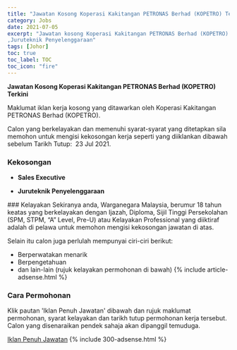 ```yaml
---
title: "Jawatan Kosong Koperasi Kakitangan PETRONAS Berhad (KOPETRO) Terkini" 
category: Jobs 
date: 2021-07-05 
excerpt: "Jawatan kosong Koperasi Kakitangan PETRONAS Berhad (KOPETRO) terkini untuk kekosongan Sales Executive 
,Juruteknik Penyelenggaraan" 
tags: [Johor] 
toc: true 
toc_label: TOC 
toc_icon: "fire" 
--- 
```


**Jawatan Kosong Koperasi Kakitangan PETRONAS Berhad (KOPETRO) Terkini**

Maklumat iklan kerja kosong yang ditawarkan oleh Koperasi Kakitangan PETRONAS Berhad (KOPETRO). 

Calon yang berkelayakan dan memenuhi syarat-syarat yang ditetapkan sila memohon untuk mengisi kekosongan kerja seperti yang diiklankan dibawah sebelum Tarikh Tutup:  23 Jul 2021. 
### Kekosongan 
<ul>
<li>
<p><b>Sales Executive&#160;</b></p>
</li>
<li><b>Juruteknik Penyelenggaraan&#160;</b></li>
</ul> 
### Kelayakan 
Sekiranya anda, Warganegara Malaysia, berumur 18 tahun keatas yang berkelayakan dengan Ijazah, Diploma, Sijil Tinggi Persekolahan (SPM, STPM, “A” Level, Pre-U) atau Kelayakan Professional yang diiktiraf adalah di pelawa untuk memohon mengisi kekosongan jawatan di atas.

Selain itu calon juga perlulah mempunyai ciri-ciri berikut:
- Berperwatakan menarik
- Berpengetahuan
- dan lain-lain (rujuk kelayakan permohonan di bawah) 
{% include article-adsense.html %} 
### Cara Permohonan 
Klik pautan 'Iklan Penuh Jawatan' dibawah dan rujuk maklumat permohonan, syarat kelayakan dan tarikh tutup permohonan kerja tersebut.
Calon yang disenaraikan pendek sahaja akan dipanggil temuduga.

<a href="https://candidates.myfuturejobs.gov.my/search-jobs?jobId=b3cd85f920604e5fb2d27f7cbd976692&what=%20Koperasi%20Kakitangan%20PETRONAS%20Berhad" class="btn btn--info" target="_blank" rel="nofollow noopenner">Iklan Penuh Jawatan</a> 
{% include 300-adsense.html %} 